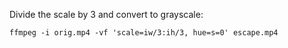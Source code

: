 Divide the scale by 3 and convert to grayscale:

```
ffmpeg -i orig.mp4 -vf 'scale=iw/3:ih/3, hue=s=0' escape.mp4
```
